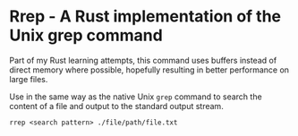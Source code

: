 # Rrep - A Rust implementation of the Unix grep command

Part of my Rust learning attempts, this command uses buffers instead of direct memory where possible, hopefully resulting in better performance on large files.

Use in the same way as the native Unix `grep` command to search the content of a file and output to the standard output stream.

`rrep <search pattern> ./file/path/file.txt`
